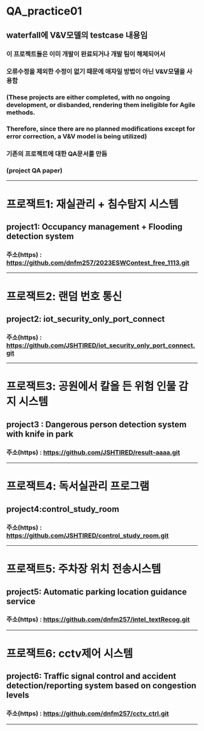 # QA_practice01
## waterfall에 V&V모델의 testcase 내용임
### 이 프로젝트들은 이미 개발이 완료되거나 개발 팀이 해체되어서   
### 오류수정을 제외한 수정이 없기 때문에 애자일 방법이 아닌 V&V모댈을 사용함  
### (These projects are either completed, with no ongoing development, or disbanded, rendering them ineligible for Agile methods. 
### Therefore, since there are no planned modifications except for error correction, a V&V model is being utilized)  
### 기존의 프로젝트에 대한 QA문서를 만듬  
### (project QA paper)
---
# 프로잭트1: 재실관리 + 침수탐지 시스템  
## project1: Occupancy management + Flooding detection system  
### 주소(https) : https://github.com/dnfm257/2023ESWContest_free_1113.git
---
# 프로잭트2: 랜덤 번호 통신  
## project2: iot_security_only_port_connect  
### 주소(https) : https://github.com/JSHTIRED/iot_security_only_port_connect.git  
---
# 프로잭트3: 공원에서 칼을 든 위험 인물 감지 시스템  
## project3 : Dangerous person detection system with knife in park  
### 주소(https) : https://github.com/JSHTIRED/result-aaaa.git
---
# 프로잭트4: 독서실관리 프로그램  
## project4:control_study_room   
### 주소(https) : https://github.com/JSHTIRED/control_study_room.git
---
# 프로잭트5:  주차장 위치 전송시스템
## project5: Automatic parking location guidance service
### 주소(https) : https://github.com/dnfm257/intel_textRecog.git
---
# 프로잭트6: cctv제어 시스템
## project6: Traffic signal control and accident detection/reporting system based on congestion levels
### 주소(https) : https://github.com/dnfm257/cctv_ctrl.git
---
